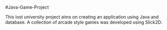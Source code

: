 #Java-Game-Project

This lost university project aims on creating an application using Java and database. A collection of arcade style games was developed using Slick2D.
